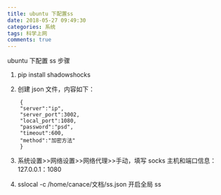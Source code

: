 ```yaml
---
title: ubuntu 下配置ss
date: 2018-05-27 09:49:30
categories: 系统
tags: 科学上网
comments: true
---
```


ubuntu 下配置 ss 步骤

<!--more-->

1. pip install shadowshocks

2. 创建 json 文件，内容如下：

```
    {
    "server":"ip",
    "server_port":3002,
    "local_port":1080,
    "password":"psd",
    "timeout":600,
    "method":"加密方法"
    }
```

3. 系统设置>>网络设置>>网络代理>>手动，填写 socks 主机和端口信息：127.0.0.1：1080

4. sslocal -c /home/canace/文档/ss.json 开启全局 ss
